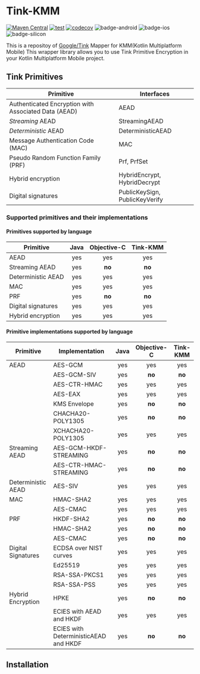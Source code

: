 # Tink-KMM

[![Maven Central](https://maven-badges.herokuapp.com/maven-central/io.github.ryunen344/tink-common/badge.svg?style=plastic)](https://maven-badges.herokuapp.com/maven-central/io.github.ryunen344/tink-common)
[![test](https://github.com/RyuNen344/tink-kmm/actions/workflows/test.yml/badge.svg?branch=main)](https://github.com/RyuNen344/tink-kmm/actions/workflows/test.yml)
[![codecov](https://codecov.io/gh/RyuNen344/tink-kmm/branch/main/graph/badge.svg?token=21Z06YR92T)](https://codecov.io/gh/RyuNen344/tink-kmm)
![badge-android](http://img.shields.io/badge/-android-6EDB8D.svg?style=flat)
![badge-ios](http://img.shields.io/badge/-ios-CDCDCD.svg?style=flat)
![badge-silicon](http://img.shields.io/badge/support-[AppleSilicon]-43BBFF.svg?style=flat)

This is a repositoy of [Google/Tink](https://github.com/google/tink) Mapper for KMM(Kotlin Multiplatform Mobile)
This wrapper library allows you to use Tink Primitive Encryption in your Kotlin Multiplatform Mobile project.

## Tink Primitives

| **Primitive**                                       | **Interfaces**                 |
| --------------------------------------------------- | ------------------------------ |
| Authenticated Encryption with Associated Data (AEAD)| AEAD                           |
| *Streaming* AEAD                                    | StreamingAEAD                  |
| *Deterministic* AEAD                                | DeterministicAEAD              |
| Message Authentication Code (MAC)                   | MAC                            |
| Pseudo Random Function Family (PRF)                 | Prf, PrfSet                    |
| Hybrid encryption                                   | HybridEncrypt, HybridDecrypt   |
| Digital signatures                                  | PublicKeySign, PublicKeyVerify |

### Supported primitives and their implementations

#### Primitives supported by language

**Primitive**      | **Java** | **Objective-C** | **Tink-KMM** |
------------------ |:--------:|:---------------:|:------------:|
AEAD               |   yes    |       yes       |     yes      |
Streaming AEAD     |   yes    |     **no**      |    **no**    |
Deterministic AEAD |   yes    |       yes       |     yes      |
MAC                |   yes    |       yes       |     yes      |
PRF                |   yes    |     **no**      |    **no**    |
Digital signatures |   yes    |       yes       |     yes      |
Hybrid encryption  |   yes    |       yes       |     yes      |

#### Primitive implementations supported by language

| **Primitive**       | **Implementation**                    | **Java** | **Objective-C** | **Tink-KMM** |
| ------------------- |---------------------------------------|:--------:|:---------------:|:------------:|
| AEAD                | AES-GCM                               |   yes    |       yes       |      yes     |
|                     | AES-GCM-SIV                           |   yes    |     **no**      |    **no**    |
|                     | AES-CTR-HMAC                          |   yes    |       yes       |      yes     |
|                     | AES-EAX                               |   yes    |       yes       |      yes     |
|                     | KMS Envelope                          |   yes    |     **no**      |    **no**    |
|                     | CHACHA20-POLY1305                     |   yes    |     **no**      |    **no**    |
|                     | XCHACHA20-POLY1305                    |   yes    |       yes       |      yes     |
| Streaming AEAD      | AES-GCM-HKDF-STREAMING                |   yes    |     **no**      |    **no**    |
|                     | AES-CTR-HMAC-STREAMING                |   yes    |     **no**      |    **no**    |
| Deterministic AEAD  | AES-SIV                               |   yes    |       yes       |      yes     |
| MAC                 | HMAC-SHA2                             |   yes    |       yes       |      yes     |
|                     | AES-CMAC                              |   yes    |       yes       |      yes     |
| PRF                 | HKDF-SHA2                             |   yes    |     **no**      |    **no**    |
|                     | HMAC-SHA2                             |   yes    |     **no**      |    **no**    |
|                     | AES-CMAC                              |   yes    |     **no**      |    **no**    |
| Digital Signatures  | ECDSA over NIST curves                |   yes    |       yes       |      yes     |
|                     | Ed25519                               |   yes    |       yes       |      yes     |
|                     | RSA-SSA-PKCS1                         |   yes    |       yes       |      yes     |
|                     | RSA-SSA-PSS                           |   yes    |       yes       |      yes     |
| Hybrid Encryption   | HPKE                                  |   yes    |     **no**      |    **no**    |
|                     | ECIES with AEAD and HKDF              |   yes    |       yes       |      yes     |
|                     | ECIES with DeterministicAEAD and HKDF |   yes    |     **no**      |    **no**    |


## Installation
